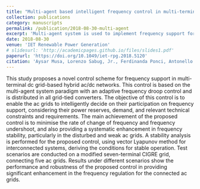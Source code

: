 ```yaml
---
title: "Multi-agent based intelligent frequency control in multi-terminal dc grid-based hybrid ac/dc networks"
collection: publications
category: manuscripts
permalink: /publication/2018-08-30-multi-agent
excerpt: 'Multi-agent system is used to implement frequency support for multi-area ac/dc grids.'
date: 2018-08-30
venue: 'IET Renewable Power Generation'
# slidesurl: 'http://academicpages.github.io/files/slides1.pdf'
paperurl: 'https://doi.org/10.1049/iet-rpg.2018.5120'
citation: 'Aysar Musa, Lorenzo Sabug, Jr., Ferdinanda Ponci, Antonello Monti, &quot;Multi-agent based intelligent frequency control in multi-terminal dc grid-based hybrid ac/dc networks,&quot; in <i>IET Renewable Power Generation</i>, vol. 12.'
---
```


This study proposes a novel control scheme for frequency support in multi-terminal dc grid-based hybrid ac/dc networks. This control is based on the multi-agent system paradigm with an adaptive frequency droop control and is distributed in all grid-tied converters. The objective of this control is to enable the ac grids to intelligently decide on their participation on frequency support, considering their power reserves, demand, and relevant technical constraints and requirements. The main achievement of the proposed control is to minimise the rate of change of frequency and frequency undershoot, and also providing a systematic enhancement in frequency stability, particularly in the disturbed and weak ac grids. A stability analysis is performed for the proposed control, using vector Lyapunov method for interconnected systems, deriving the conditions for stable operation. Test scenarios are conducted on a modified seven-terminal CIGRE grid, connecting five ac grids. Results under different scenarios show the performance and robustness of the proposed control in providing significant enhancement in the frequency regulation for the connected ac grids.